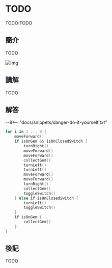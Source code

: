 # TODO

TODO:TODO

## 簡介

TODO

![img](https://imagedelivery.net/cdkaXPuFls5qlrh3GM4hfA/b4c26d63-4c83-49b2-2bfa-6237daba5f00/public)

## 講解

TODO

## 解答

--8<-- "docs/snippets/danger-do-it-yourself.txt"

```swift linenums="1"
for i in 1 ... 8 {
    moveForward()
    if isOnGem && isOnClosedSwitch {
        turnRight()
        moveForward()
        moveForward()
        collectGem()
        turnLeft()
        turnLeft()
        moveForward()
        moveForward()
        turnRight()
        collectGem()
        toggleSwitch()
    } else if isOnClosedSwitch {
        turnLeft()
        toggleSwitch()
    }
    if isOnGem {
        collectGem()
    }
}
```

## 後記

TODO
